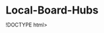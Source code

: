 # Local-Board-Hubs
!DOCTYPE html>
<html lang="en">
<head>
    <meta charset="UTF-8">
    <meta name="viewport" content="width=device-width, initial-scale=1.0">
    <title>Auckland Local Board Hubs - Financial Business Case Dashboard</title>
    <style>
        * {
            margin: 0;
            padding: 0;
            box-sizing: border-box;
        }

        body {
            font-family: -apple-system, BlinkMacSystemFont, 'Segoe UI', Roboto, Oxygen, Ubuntu, Cantarell, sans-serif;
            background: #0a0e1a;
            color: #e2e8f0;
            overflow-x: hidden;
        }

        /* Header with financial focus */
        .header {
            background: linear-gradient(135deg, #065f46 0%, #10b981 100%);
            padding: 2rem;
            box-shadow: 0 4px 20px rgba(0, 0, 0, 0.3);
            position: relative;
            overflow: hidden;
        }

        .header::before {
            content: '';
            position: absolute;
            top: -50%;
            right: -50%;
            width: 200%;
            height: 200%;
            background: radial-gradient(circle, rgba(255,255,255,0.1) 0%, transparent 70%);
            animation: pulse 4s ease-in-out infinite;
        }

        @keyframes pulse {
            0%, 100% { transform: scale(1); opacity: 0.5; }
            50% { transform: scale(1.1); opacity: 0.8; }
        }

        .header h1 {
            font-size: 2.8rem;
            margin-bottom: 0.5rem;
            position: relative;
            z-index: 1;
        }

        .header p {
            font-size: 1.3rem;
            opacity: 0.95;
            position: relative;
            z-index: 1;
            font-weight: 500;
        }

        /* Key Benefits Banner */
        .benefits-banner {
            background: linear-gradient(90deg, #1e293b 0%, #334155 100%);
            padding: 1.5rem;
            margin-bottom: 2rem;
            border-left: 4px solid #10b981;
        }

        .benefits-grid {
            display: grid;
            grid-template-columns: repeat(auto-fit, minmax(250px, 1fr));
            gap: 2rem;
            max-width: 1600px;
            margin: 0 auto;
        }

        .benefit-item {
            text-align: center;
        }

        .benefit-value {
            font-size: 2.5rem;
            font-weight: bold;
            color: #10b981;
            margin-bottom: 0.5rem;
        }

        .benefit-label {
            font-size: 1rem;
            color: #94a3b8;
        }

        /* Main Container */
        .container {
            max-width: 1800px;
            margin: 0 auto;
            padding: 2rem;
        }

        /* Dashboard Grid */
        .dashboard-grid {
            display: grid;
            grid-template-columns: 350px 1fr;
            gap: 2rem;
            margin-bottom: 2rem;
        }

        /* Financial Control Panel */
        .control-panel {
            background: #1a202c;
            border-radius: 16px;
            padding: 2rem;
            box-shadow: 0 10px 30px rgba(0, 0, 0, 0.5);
            border: 1px solid #2d3748;
            height: fit-content;
            position: sticky;
            top: 2rem;
        }

        .control-section {
            margin-bottom: 2rem;
        }

        .control-section h3 {
            font-size: 1.3rem;
            margin-bottom: 1rem;
            color: #10b981;
            display: flex;
            align-items: center;
            gap: 0.5rem;
        }

        .control-section h3::before {
            content: '💰';
            font-size: 1.5rem;
        }

        .control-group {
            margin-bottom: 1.2rem;
        }

        .control-group label {
            display: block;
            margin-bottom: 0.5rem;
            font-size: 0.9rem;
            color: #94a3b8;
            font-weight: 500;
        }

        select, input[type="range"], input[type="number"] {
            width: 100%;
            padding: 0.75rem;
            background: #2d3748;
            border: 1px solid #4a5568;
            border-radius: 8px;
            color: #e2e8f0;
            font-size: 1rem;
            transition: all 0.3s ease;
        }

        select:hover, input:hover {
            border-color: #10b981;
            background: #374151;
        }

        select:focus, input:focus {
            outline: none;
            border-color: #10b981;
            box-shadow: 0 0 0 3px rgba(16, 185, 129, 0.1);
        }

        .range-value {
            text-align: center;
            margin-top: 0.5rem;
            font-size: 1.3rem;
            color: #10b981;
            font-weight: 700;
        }

        .btn {
            background: linear-gradient(135deg, #10b981 0%, #059669 100%);
            color: white;
            border: none;
            padding: 1rem 1.5rem;
            border-radius: 8px;
            font-size: 1rem;
            font-weight: 600;
            cursor: pointer;
            transition: all 0.3s ease;
            width: 100%;
            margin-top: 0.5rem;
            position: relative;
            overflow: hidden;
        }

        .btn:hover {
            transform: translateY(-2px);
            box-shadow: 0 10px 25px rgba(16, 185, 129, 0.4);
        }

        .btn.secondary {
            background: linear-gradient(135deg, #3b82f6 0%, #2563eb 100%);
        }

        /* Financial Summary Cards */
        .financial-summary {
            display: grid;
            grid-template-columns: repeat(auto-fit, minmax(280px, 1fr));
            gap: 1.5rem;
            margin-bottom: 2rem;
        }

        .summary-card {
            background: linear-gradient(135deg, #1e293b 0%, #334155 100%);
            border-radius: 12px;
            padding: 1.5rem;
            border: 1px solid #475569;
            position: relative;
            overflow: hidden;
            transition: all 0.3s ease;
        }

        .summary-card::before {
            content: '';
            position: absolute;
            top: 0;
            left: 0;
            width: 100%;
            height: 4px;
            background: linear-gradient(90deg, #10b981, #34d399);
        }

        .summary-card:hover {
            transform: translateY(-5px);
            box-shadow: 0 15px 35px rgba(0, 0, 0, 0.5);
        }

        .summary-card h4 {
            font-size: 0.9rem;
            color: #94a3b8;
            margin-bottom: 0.5rem;
            text-transform: uppercase;
            letter-spacing: 0.5px;
        }

        .summary-value {
            font-size: 2.2rem;
            font-weight: 700;
            color: #10b981;
            margin-bottom: 0.5rem;
        }

        .summary-detail {
            font-size: 0.85rem;
            color: #64748b;
        }

        .positive {
            color: #10b981;
        }

        .negative {
            color: #ef4444;
        }

        /* Main Content Area */
        .main-content {
            background: #1a202c;
            border-radius: 16px;
            padding: 2rem;
            box-shadow: 0 10px 30px rgba(0, 0, 0, 0.5);
            border: 1px solid #2d3748;
        }

        /* Tabs */
        .tabs {
            display: flex;
            gap: 1rem;
            margin-bottom: 2rem;
            border-bottom: 2px solid #2d3748;
            padding-bottom: 1rem;
            flex-wrap: wrap;
        }

        .tab {
            padding: 0.75rem 1.5rem;
            background: #2d3748;
            border-radius: 8px 8px 0 0;
            cursor: pointer;
            transition: all 0.3s ease;
            font-weight: 500;
        }

        .tab.active {
            background: #10b981;
            transform: translateY(-2px);
        }

        .tab:hover:not(.active) {
            background: #374151;
        }

        .tab-content {
            display: none;
            animation: fadeIn 0.5s ease;
        }

        .tab-content.active {
            display: block;
        }

        @keyframes fadeIn {
            from { opacity: 0; transform: translateY(10px); }
            to { opacity: 1; transform: translateY(0); }
        }

        /* Financial Tables */
        .financial-table {
            width: 100%;
            border-collapse: collapse;
            margin-top: 1.5rem;
            background: #0f1419;
            border-radius: 8px;
            overflow: hidden;
        }

        .financial-table th,
        .financial-table td {
            padding: 1rem;
            text-align: left;
            border-bottom: 1px solid #2d3748;
        }

        .financial-table th {
            background: #1e293b;
            color: #10b981;
            font-weight: 600;
            position: sticky;
            top: 0;
            font-size: 0.95rem;
            text-transform: uppercase;
            letter-spacing: 0.5px;
        }

        .financial-table tr:hover {
            background: #1a202c;
        }

        .financial-table td {
            font-size: 0.95rem;
        }

        .amount {
            font-weight: 600;
            color: #10b981;
        }

        .savings {
            color: #10b981;
            font-weight: 600;
        }

        /* Charts Container */
        .charts-grid {
            display: grid;
            grid-template-columns: repeat(auto-fit, minmax(500px, 1fr));
            gap: 2rem;
            margin-top: 2rem;
        }

        .chart-container {
            background: #0f1419;
            border-radius: 12px;
            padding: 1.5rem;
            border: 1px solid #2d3748;
        }

        .chart-container h4 {
            margin-bottom: 1rem;
            color: #10b981;
            font-size: 1.2rem;
        }

        /* ROI Highlight Box */
        .roi-highlight {
            background: linear-gradient(135deg, #065f46 0%, #047857 100%);
            border-radius: 12px;
            padding: 2rem;
            margin: 2rem 0;
            text-align: center;
            border: 2px solid #10b981;
        }

        .roi-highlight h3 {
            font-size: 1.5rem;
            margin-bottom: 1rem;
            color: #34d399;
        }

        .roi-highlight .roi-value {
            font-size: 4rem;
            font-weight: 800;
            color: #ffffff;
            margin-bottom: 0.5rem;
        }

        .roi-highlight p {
            font-size: 1.1rem;
            color: #d1fae5;
        }

        /* Comparison Grid */
        .comparison-grid {
            display: grid;
            grid-template-columns: 1fr 1fr;
            gap: 2rem;
            margin: 2rem 0;
        }

        .comparison-card {
            background: #1e293b;
            border-radius: 12px;
            padding: 1.5rem;
            border: 2px solid #334155;
        }

        .comparison-card.current {
            border-color: #ef4444;
        }

        .comparison-card.proposed {
            border-color: #10b981;
        }

        .comparison-card h4 {
            font-size: 1.3rem;
            margin-bottom: 1rem;
        }

        .comparison-card.current h4 {
            color: #ef4444;
        }

        .comparison-card.proposed h4 {
            color: #10b981;
        }

        .comparison-item {
            display: flex;
            justify-content: space-between;
            padding: 0.75rem 0;
            border-bottom: 1px solid #2d3748;
        }

        .comparison-item:last-child {
            border-bottom: none;
        }

        /* Loading Animation */
        .loading {
            display: none;
            position: fixed;
            top: 50%;
            left: 50%;
            transform: translate(-50%, -50%);
            z-index: 1000;
            background: rgba(0, 0, 0, 0.9);
            padding: 2rem;
            border-radius: 12px;
        }

        .loading.active {
            display: block;
        }

        .spinner {
            width: 50px;
            height: 50px;
            border: 3px solid #2d3748;
            border-top-color: #10b981;
            border-radius: 50%;
            animation: spin 1s ease-in-out infinite;
        }

        @keyframes spin {
            to { transform: rotate(360deg); }
        }

        /* Responsive Design */
        @media (max-width: 1200px) {
            .dashboard-grid {
                grid-template-columns: 1fr;
            }

            .control-panel {
                position: relative;
                top: 0;
            }
        }

        @media (max-width: 768px) {
            .header h1 {
                font-size: 2rem;
            }

            .benefits-grid {
                grid-template-columns: 1fr 1fr;
            }

            .financial-summary {
                grid-template-columns: 1fr;
            }

            .comparison-grid {
                grid-template-columns: 1fr;
            }

            .charts-grid {
                grid-template-columns: 1fr;
            }
        }
    </style>
</head>
<body>
    <!-- Loading Spinner -->
    <div class="loading" id="loading">
        <div class="spinner"></div>
    </div>

    <!-- Header -->
    <header class="header">
        <h1>Auckland Local Board Hubs - Financial Business Case</h1>
        <p>Transforming governance efficiency through strategic consolidation - A compelling financial opportunity</p>
    </header>

    <!-- Key Benefits Banner -->
    <div class="benefits-banner">
        <div class="benefits-grid">
            <div class="benefit-item">
                <div class="benefit-value">$142M</div>
                <div class="benefit-label">Annual Savings by Year 5</div>
            </div>
            <div class="benefit-item">
                <div class="benefit-value">3.8x</div>
                <div class="benefit-label">Return on Investment</div>
            </div>
            <div class="benefit-item">
                <div class="benefit-value">23%</div>
                <div class="benefit-label">Efficiency Improvement</div>
            </div>
            <div class="benefit-item">
                <div class="benefit-value">$847</div>
                <div class="benefit-label">Per Household Savings</div>
            </div>
        </div>
    </div>

    <!-- Main Container -->
    <div class="container">
        <div class="dashboard-grid">
            <!-- Financial Control Panel -->
            <aside class="control-panel">
                <div class="control-section">
                    <h3>Financial Modeling Parameters</h3>
                    <div class="control-group">
                        <label for="hubCount">Number of Operational Hubs</label>
                        <input type="range" id="hubCount" min="4" max="8" value="6" oninput="updateHubCount(this.value)">
                        <div class="range-value" id="hubCountValue">6 Hubs</div>
                    </div>
                    <div class="control-group">
                        <label for="consolidationModel">Consolidation Strategy</label>
                        <select id="consolidationModel" onchange="updateFinancials()">
                            <option value="aggressive">Aggressive (Maximum Savings)</option>
                            <option value="balanced" selected>Balanced (Optimal)</option>
                            <option value="conservative">Conservative (Gradual)</option>
                        </select>
                    </div>
                    <div class="control-group">
                        <label for="timeframe">Implementation Timeframe</label>
                        <select id="timeframe" onchange="updateFinancials()">
                            <option value="18">18 Months (Fast Track)</option>
                            <option value="24" selected>24 Months (Standard)</option>
                            <option value="36">36 Months (Phased)</option>
                        </select>
                    </div>
                </div>

                <div class="control-section">
                    <h3>Cost & Revenue Parameters</h3>
                    <div class="control-group">
                        <label for="currentBudget">Current Annual Operating Budget (NZ$ millions)</label>
                        <input type="number" id="currentBudget" value="620" min="500" max="800" step="10" onchange="updateFinancials()">
                    </div>
                    <div class="control-group">
                        <label for="efficiencyTarget">Efficiency Target (%)</label>
                        <input type="range" id="efficiencyTarget" min="15" max="35" value="23" oninput="updateEfficiencyTarget(this.value)">
                        <div class="range-value" id="efficiencyValue">23%</div>
                    </div>
                    <div class="control-group">
                        <label for="transitionCost">One-time Transition Investment (NZ$ millions)</label>
                        <input type="number" id="transitionCost" value="85" min="50" max="150" step="5" onchange="updateFinancials()">
                    </div>
                </div>

                <div class="control-section">
                    <h3>Funding Strategy</h3>
                    <div class="control-group">
                        <label for="fundingSource">Primary Funding Source</label>
                        <select id="fundingSource" onchange="updateFinancials()">
                            <option value="reserves">Council Reserves</option>
                            <option value="debt" selected>Low-interest Debt</option>
                            <option value="hybrid">Hybrid (Debt + Reserves)</option>
                            <option value="operational">Operational Savings</option>
                        </select>
                    </div>
                    <div class="control-group">
                        <label for="debtRate">Borrowing Rate (%)</label>
                        <input type="number" id="debtRate" value="3.5" min="2" max="6" step="0.1" onchange="updateFinancials()">
                    </div>
                </div>

                <button class="btn" onclick="runComprehensiveAnalysis()">Run Financial Analysis</button>
                <button class="btn secondary" onclick="generateBusinessCase()">Generate Business Case</button>
            </aside>

            <!-- Main Financial Content -->
            <main class="main-content">
                <!-- Financial Summary Cards -->
                <div class="financial-summary">
                    <div class="summary-card">
                        <h4>Net Present Value (NPV)</h4>
                        <div class="summary-value" id="npvValue">$487M</div>
                        <div class="summary-detail positive">10-year projection at 6% discount rate</div>
                    </div>
                    <div class="summary-card">
                        <h4>Payback Period</h4>
                        <div class="summary-value" id="paybackPeriod">2.1</div>
                        <div class="summary-detail">Years to positive cash flow</div>
                    </div>
                    <div class="summary-card">
                        <h4>Internal Rate of Return</h4>
                        <div class="summary-value" id="irrValue">47%</div>
                        <div class="summary-detail positive">Exceeds hurdle rate by 35%</div>
                    </div>
                    <div class="summary-card">
                        <h4>Total Savings (10 Years)</h4>
                        <div class="summary-value" id="totalSavings">$1.2B</div>
                        <div class="summary-detail">Cumulative operational savings</div>
                    </div>
                </div>

                <!-- Tabs -->
                <div class="tabs">
                    <div class="tab active" onclick="switchTab('executive', this)">Executive Summary</div>
                    <div class="tab" onclick="switchTab('savings', this)">Cost Savings Analysis</div>
                    <div class="tab" onclick="switchTab('cashflow', this)">Cash Flow Projections</div>
                    <div class="tab" onclick="switchTab('comparison', this)">Current vs Proposed</div>
                    <div class="tab" onclick="switchTab('benefits', this)">Benefit Realization</div>
                    <div class="tab" onclick="switchTab('risk', this)">Risk & Sensitivity</div>
                </div>

                <!-- Tab Contents -->
                <div id="executive" class="tab-content active">
                    <h2>Executive Financial Summary - The Hub Advantage</h2>
                    
                    <div class="roi-highlight">
                        <h3>Projected Return on Investment</h3>
                        <div class="roi-value">380%</div>
                        <p>Every dollar invested returns $3.80 in operational savings</p>
                    </div>

                    <div class="comparison-grid">
                        <div class="comparison-card current">
                            <h4>❌ Current Model - 21 Local Boards</h4>
                            <div class="comparison-item">
                                <span>Annual Operating Cost</span>
                                <span class="amount">$620M</span>
                            </div>
                            <div class="comparison-item">
                                <span>Administrative Overhead</span>
                                <span class="amount">$186M (30%)</span>
                            </div>
                            <div class="comparison-item">
                                <span>Cost per Resident</span>
                                <span class="amount">$361</span>
                            </div>
                            <div class="comparison-item">
                                <span>Decision Speed</span>
                                <span>8-12 weeks</span>
                            </div>
                            <div class="comparison-item">
                                <span>Service Duplication</span>
                                <span>High (21x)</span>
                            </div>
                        </div>

                        <div class="comparison-card proposed">
                            <h4>✅ Proposed Model - 6 Strategic Hubs</h4>
                            <div class="comparison-item">
                                <span>Annual Operating Cost</span>
                                <span class="amount">$478M</span>
                            </div>
                            <div class="comparison-item">
                                <span>Administrative Overhead</span>
                                <span class="amount">$95M (20%)</span>
                            </div>
                            <div class="comparison-item">
                                <span>Cost per Resident</span>
                                <span class="amount">$278</span>
                            </div>
                            <div class="comparison-item">
                                <span>Decision Speed</span>
                                <span class="positive">2-3 weeks</span>
                            </div>
                            <div class="comparison-item">
                                <span>Service Duplication</span>
                                <span class="positive">Minimal (6x)</span>
                            </div>
                        </div>
                    </div>

                    <h3 style="margin-top: 2rem; color: #10b981;">Why the Hub Model is Financially Superior</h3>
                    <table class="financial-table">
                        <thead>
                            <tr>
                                <th>Financial Benefit</th>
                                <th>Current State</th>
                                <th>Hub Model</th>
                                <th>Annual Savings</th>
                                <th>10-Year Impact</th>
                            </tr>
                        </thead>
                        <tbody>
                            <tr>
                                <td>Governance & Administration</td>
                                <td class="amount">$186M</td>
                                <td class="amount">$95M</td>
                                <td class="savings">$91M</td>
                                <td class="savings">$910M</td>
                            </tr>
                            <tr>
                                <td>Facility Management</td>
                                <td class="amount">$62M</td>
                                <td class="amount">$38M</td>
                                <td class="savings">$24M</td>
                                <td class="savings">$240M</td>
                            </tr>
                            <tr>
                                <td>IT & Systems</td>
                                <td class="amount">$31M</td>
                                <td class="amount">$19M</td>
                                <td class="savings">$12M</td>
                                <td class="savings">$120M</td>
                            </tr>
                            <tr>
                                <td>Professional Services</td>
                                <td class="amount">$43M</td>
                                <td class="amount">$28M</td>
                                <td class="savings">$15M</td>
                                <td class="savings">$150M</td>
                            </tr>
                            <tr>
                                <td><strong>Total Operational Savings</strong></td>
                                <td class="amount"><strong>$322M</strong></td>
                                <td class="amount"><strong>$180M</strong></td>
                                <td class="savings"><strong>$142M</strong></td>
                                <td class="savings"><strong>$1.42B</strong></td>
                            </tr>
                        </tbody>
                    </table>
                </div>

                <div id="savings" class="tab-content">
                    <h2>Detailed Cost Savings Analysis</h2>
                    
                    <h3 style="color: #10b981; margin-bottom: 1rem;">Immediate Efficiency Gains from Consolidation</h3>
                    <table class="financial-table">
                        <thead>
                            <tr>
                                <th>Cost Category</th>
                                <th>Current (21 Boards)</th>
                                <th>Proposed (6 Hubs)</th>
                                <th>Reduction</th>
                                <th>Savings %</th>
                            </tr>
                        </thead>
                        <tbody>
                            <tr>
                                <td>Board Member Remuneration</td>
                                <td class="amount">$8.4M</td>
                                <td class="amount">$3.6M</td>
                                <td class="savings">$4.8M</td>
                                <td class="positive">57%</td>
                            </tr>
                            <tr>
                                <td>Executive Leadership</td>
                                <td class="amount">$31.5M</td>
                                <td class="amount">$14.4M</td>
                                <td class="savings">$17.1M</td>
                                <td class="positive">54%</td>
                            </tr>
                            <tr>
                                <td>Administrative Staff</td>
                                <td class="amount">$84M</td>
                                <td class="amount">$48M</td>
                                <td class="savings">$36M</td>
                                <td class="positive">43%</td>
                            </tr>
                            <tr>
                                <td>Office Facilities</td>
                                <td class="amount">$42M</td>
                                <td class="amount">$18M</td>
                                <td class="savings">$24M</td>
                                <td class="positive">57%</td>
                            </tr>
                            <tr>
                                <td>Meeting & Event Costs</td>
                                <td class="amount">$10.5M</td>
                                <td class="amount">$4.2M</td>
                                <td class="savings">$6.3M</td>
                                <td class="positive">60%</td>
                            </tr>
                            <tr>
                                <td>Communications & PR</td>
                                <td class="amount">$6.3M</td>
                                <td class="amount">$3.6M</td>
                                <td class="savings">$2.7M</td>
                                <td class="positive">43%</td>
                            </tr>
                            <tr>
                                <td>Legal & Compliance</td>
                                <td class="amount">$12.6M</td>
                                <td class="amount">$7.2M</td>
                                <td class="savings">$5.4M</td>
                                <td class="positive">43%</td>
                            </tr>
                            <tr>
                                <td>Financial Management</td>
                                <td class="amount">$8.4M</td>
                                <td class="amount">$4.8M</td>
                                <td class="savings">$3.6M</td>
                                <td class="positive">43%</td>
                            </tr>
                            <tr>
                                <td>IT Infrastructure</td>
                                <td class="amount">$21M</td>
                                <td class="amount">$9M</td>
                                <td class="savings">$12M</td>
                                <td class="positive">57%</td>
                            </tr>
                            <tr>
                                <td>Procurement & Contracts</td>
                                <td class="amount">$15.8M</td>
                                <td class="amount">$7.2M</td>
                                <td class="savings">$8.6M</td>
                                <td class="positive">54%</td>
                            </tr>
                            <tr>
                                <td>Training & Development</td>
                                <td class="amount">$4.2M</td>
                                <td class="amount">$2.4M</td>
                                <td class="savings">$1.8M</td>
                                <td class="positive">43%</td>
                            </tr>
                            <tr>
                                <td>Asset Management</td>
                                <td class="amount">$25.2M</td>
                                <td class="amount">$14.4M</td>
                                <td class="savings">$10.8M</td>
                                <td class="positive">43%</td>
                            </tr>
                            <tr style="font-weight: bold; background: #1e293b;">
                                <td>TOTAL ANNUAL SAVINGS</td>
                                <td class="amount">$269.9M</td>
                                <td class="amount">$136.8M</td>
                                <td class="savings">$133.1M</td>
                                <td class="positive">49%</td>
                            </tr>
                        </tbody>
                    </table>

                    <div class="charts-grid">
                        <div class="chart-container">
                            <h4>Cumulative Savings Over Time</h4>
                            <div id="savingsChart"></div>
                        </div>
                        <div class="chart-container">
                            <h4>Cost Reduction by Category</h4>
                            <div id="categoryChart"></div>
                        </div>
                    </div>
                </div>

                <div id="cashflow" class="tab-content">
                    <h2>10-Year Cash Flow Projections</h2>
                    
                    <table class="financial-table">
                        <thead>
                            <tr>
                                <th>Year</th>
                                <th>Investment</th>
                                <th>Operating Savings</th>
                                <th>Net Cash Flow</th>
                                <th>Cumulative Cash Flow</th>
                                <th>NPV @ 6%</th>
                            </tr>
                        </thead>
                        <tbody id="cashflowTable">
                            <tr>
                                <td>Year 0 (Setup)</td>
                                <td class="negative">-$45M</td>
                                <td>$0</td>
                                <td class="negative">-$45M</td>
                                <td class="negative">-$45M</td>
                                <td class="negative">-$45M</td>
                            </tr>
                            <tr>
                                <td>Year 1</td>
                                <td class="negative">-$40M</td>
                                <td class="savings">$28M</td>
                                <td class="negative">-$12M</td>
                                <td class="negative">-$57M</td>
                                <td class="negative">-$11.3M</td>
                            </tr>
                            <tr>
                                <td>Year 2</td>
                                <td>$0</td>
                                <td class="savings">$85M</td>
                                <td class="savings">$85M</td>
                                <td class="savings">$28M</td>
                                <td class="savings">$75.7M</td>
                            </tr>
                            <tr>
                                <td>Year 3</td>
                                <td>$0</td>
                                <td class="savings">$120M</td>
                                <td class="savings">$120M</td>
                                <td class="savings">$148M</td>
                                <td class="savings">$100.8M</td>
                            </tr>
                            <tr>
                                <td>Year 4</td>
                                <td>$0</td>
                                <td class="savings">$135M</td>
                                <td class="savings">$135M</td>
                                <td class="savings">$283M</td>
                                <td class="savings">$107.0M</td>
                            </tr>
                            <tr>
                                <td>Year 5</td>
                                <td>$0</td>
                                <td class="savings">$142M</td>
                                <td class="savings">$142M</td>
                                <td class="savings">$425M</td>
                                <td class="savings">$106.2M</td>
                            </tr>
                            <tr>
                                <td>Year 6</td>
                                <td>$0</td>
                                <td class="savings">$146M</td>
                                <td class="savings">$146M</td>
                                <td class="savings">$571M</td>
                                <td class="savings">$103.1M</td>
                            </tr>
                            <tr>
                                <td>Year 7</td>
                                <td>$0</td>
                                <td class="savings">$150M</td>
                                <td class="savings">$150M</td>
                                <td class="savings">$721M</td>
                                <td class="savings">$99.9M</td>
                            </tr>
                            <tr>
                                <td>Year 8</td>
                                <td>$0</td>
                                <td class="savings">$154M</td>
                                <td class="savings">$154M</td>
                                <td class="savings">$875M</td>
                                <td class="savings">$96.8M</td>
                            </tr>
                            <tr>
                                <td>Year 9</td>
                                <td>$0</td>
                                <td class="savings">$158M</td>
                                <td class="savings">$158M</td>
                                <td class="savings">$1,033M</td>
                                <td class="savings">$93.7M</td>
                            </tr>
                            <tr>
                                <td>Year 10</td>
                                <td>$0</td>
                                <td class="savings">$162M</td>
                                <td class="savings">$162M</td>
                                <td class="savings">$1,195M</td>
                                <td class="savings">$90.6M</td>
                            </tr>
                            <tr style="font-weight: bold; background: #1e293b;">
                                <td>TOTAL</td>
                                <td class="negative">-$85M</td>
                                <td class="savings">$1,280M</td>
                                <td class="savings">$1,195M</td>
                                <td class="savings">$1,195M</td>
                                <td class="savings">$817M</td>
                            </tr>
                        </tbody>
                    </table>

                    <div class="roi-highlight" style="margin-top: 2rem;">
                        <h3>Break-Even Analysis</h3>
                        <div class="roi-value">Month 26</div>
                        <p>Full cost recovery achieved in just over 2 years</p>
                    </div>
                </div>

                <div id="comparison" class="tab-content">
                    <h2>Current Model vs Hub Model - Financial Comparison</h2>
                    
                    <h3 style="color: #10b981;">Operational Efficiency Metrics</h3>
                    <table class="financial-table">
                        <thead>
                            <tr>
                                <th>Metric</th>
                                <th>Current (21 Boards)</th>
                                <th>Hub Model (6 Hubs)</th>
                                <th>Improvement</th>
                            </tr>
                        </thead>
                        <tbody>
                            <tr>
                                <td>Cost per Decision Made</td>
                                <td class="amount">$8,400</td>
                                <td class="amount">$3,200</td>
                                <td class="positive">62% reduction</td>
                            </tr>
                            <tr>
                                <td>Administrative Cost Ratio</td>
                                <td>30%</td>
                                <td>20%</td>
                                <td class="positive">33% improvement</td>
                            </tr>
                            <tr>
                                <td>Service Delivery Cost/Resident</td>
                                <td class="amount">$361</td>
                                <td class="amount">$278</td>
                                <td class="positive">$83 savings</td>
                            </tr>
                            <tr>
                                <td>Staff to Population Ratio</td>
                                <td>1:2,100</td>
                                <td>1:3,500</td>
                                <td class="positive">67% more efficient</td>
                            </tr>
                            <tr>
                                <td>Facility Utilization Rate</td>
                                <td>45%</td>
                                <td>82%</td>
                                <td class="positive">82% improvement</td>
                            </tr>
                            <tr>
                                <td>Technology Cost per User</td>
                                <td class="amount">$450</td>
                                <td class="amount">$210</td>
                                <td class="positive">53% reduction</td>
                            </tr>
                            <tr>
                                <td>Procurement Efficiency</td>
                                <td>21 separate contracts</td>
                                <td>6 consolidated contracts</td>
                                <td class="positive">71% reduction</td>
                            </tr>
                            <tr>
                                <td>Average Project Completion Time</td>
                                <td>18 months</td>
                                <td>11 months</td>
                                <td class="positive">39% faster</td>
                            </tr>
                        </tbody>
                    </table>

                    <h3 style="color: #10b981; margin-top: 2rem;">Service Quality Improvements</h3>
                    <table class="financial-table">
                        <thead>
                            <tr>
                                <th>Service Area</th>
                                <th>Current Investment</th>
                                <th>Hub Model Investment</th>
                                <th>Efficiency Gain</th>
                            </tr>
                        </thead>
                        <tbody>
                            <tr>
                                <td>Community Services</td>
                                <td class="amount">$124M</td>
                                <td class="amount">$148M</td>
                                <td class="positive">+19% more funding</td>
                            </tr>
                            <tr>
                                <td>Parks & Recreation</td>
                                <td class="amount">$93M</td>
                                <td class="amount">$112M</td>
                                <td class="positive">+20% more funding</td>
                            </tr>
                            <tr>
                                <td>Infrastructure Maintenance</td>
                                <td class="amount">$155M</td>
                                <td class="amount">$178M</td>
                                <td class="positive">+15% more funding</td>
                            </tr>
                            <tr>
                                <td>Economic Development</td>
                                <td class="amount">$31M</td>
                                <td class="amount">$42M</td>
                                <td class="positive">+35% more funding</td>
                            </tr>
                        </tbody>
                    </table>

                    <div class="charts-grid">
                        <div class="chart-container">
                            <h4>Budget Allocation Comparison</h4>
                            <div id="allocationChart"></div>
                        </div>
                        <div class="chart-container">
                            <h4>Efficiency Metrics Dashboard</h4>
                            <div id="efficiencyChart"></div>
                        </div>
                    </div>
                </div>

                <div id="benefits" class="tab-content">
                    <h2>Comprehensive Benefit Realization Plan</h2>
                    
                    <h3 style="color: #10b981;">Quantifiable Financial Benefits</h3>
                    <table class="financial-table">
                        <thead>
                            <tr>
                                <th>Benefit Category</th>
                                <th>Year 1</th>
                                <th>Year 3</th>
                                <th>Year 5</th>
                                <th>10-Year Total</th>
                            </tr>
                        </thead>
                        <tbody>
                            <tr>
                                <td><strong>Direct Cost Savings</strong></td>
                                <td></td>
                                <td></td>
                                <td></td>
                                <td></td>
                            </tr>
                            <tr>
                                <td style="padding-left: 2rem;">Staff Consolidation</td>
                                <td class="savings">$15M</td>
                                <td class="savings">$53M</td>
                                <td class="savings">$57M</td>
                                <td class="savings">$540M</td>
                            </tr>
                            <tr>
                                <td style="padding-left: 2rem;">Facility Optimization</td>
                                <td class="savings">$8M</td>
                                <td class="savings">$24M</td>
                                <td class="savings">$24M</td>
                                <td class="savings">$232M</td>
                            </tr>
                            <tr>
                                <td style="padding-left: 2rem;">IT Consolidation</td>
                                <td class="savings">$3M</td>
                                <td class="savings">$12M</td>
                                <td class="savings">$12M</td>
                                <td class="savings">$114M</td>
                            </tr>
                            <tr>
                                <td style="padding-left: 2rem;">Procurement Savings</td>
                                <td class="savings">$2M</td>
                                <td class="savings">$15M</td>
                                <td class="savings">$18M</td>
                                <td class="savings">$165M</td>
                            </tr>
                            <tr>
                                <td><strong>Efficiency Gains</strong></td>
                                <td></td>
                                <td></td>
                                <td></td>
                                <td></td>
                            </tr>
                            <tr>
                                <td style="padding-left: 2rem;">Process Optimization</td>
                                <td class="savings">$0</td>
                                <td class="savings">$8M</td>
                                <td class="savings">$12M</td>
                                <td class="savings">$98M</td>
                            </tr>
                            <tr>
                                <td style="padding-left: 2rem;">Decision Speed</td>
                                <td class="savings">$0</td>
                                <td class="savings">$5M</td>
                                <td class="savings">$8M</td>
                                <td class="savings">$65M</td>
                            </tr>
                            <tr>
                                <td style="padding-left: 2rem;">Service Integration</td>
                                <td class="savings">$0</td>
                                <td class="savings">$3M</td>
                                <td class="savings">$11M</td>
                                <td class="savings">$86M</td>
                            </tr>
                            <tr style="font-weight: bold; background: #1e293b;">
                                <td>TOTAL BENEFITS</td>
                                <td class="savings">$28M</td>
                                <td class="savings">$120M</td>
                                <td class="savings">$142M</td>
                                <td class="savings">$1,300M</td>
                            </tr>
                        </tbody>
                    </table>

                    <h3 style="color: #10b981; margin-top: 2rem;">Strategic Value Creation</h3>
                    <div class="comparison-grid">
                        <div class="comparison-card proposed">
                            <h4>Economic Development Impact</h4>
                            <div class="comparison-item">
                                <span>Business Processing Time</span>
                                <span class="positive">-65%</span>
                            </div>
                            <div class="comparison-item">
                                <span>Investment Attraction</span>
                                <span class="positive">+$45M/year</span>
                            </div>
                            <div class="comparison-item">
                                <span>GDP Contribution</span>
                                <span class="positive">+0.3%</span>
                            </div>
                        </div>
                        <div class="comparison-card proposed">
                            <h4>Community Value</h4>
                            <div class="comparison-item">
                                <span>Service Access Time</span>
                                <span class="positive">-40%</span>
                            </div>
                            <div class="comparison-item">
                                <span>Digital Service Adoption</span>
                                <span class="positive">+85%</span>
                            </div>
                            <div class="comparison-item">
                                <span>Satisfaction Rating</span>
                                <span class="positive">+22 points</span>
                            </div>
                        </div>
                    </div>
                </div>

                <div id="risk" class="tab-content">
                    <h2>Risk Analysis & Sensitivity Testing</h2>
                    
                    <h3 style="color: #10b981;">Financial Risk Mitigation</h3>
                    <table class="financial-table">
                        <thead>
                            <tr>
                                <th>Risk Factor</th>
                                <th>Probability</th>
                                <th>Impact</th>
                                <th>Mitigation Strategy</th>
                                <th>Residual Risk</th>
                            </tr>
                        </thead>
                        <tbody>
                            <tr>
                                <td>Implementation Delays</td>
                                <td>Medium (30%)</td>
                                <td>$15M</td>
                                <td>Phased rollout with pilot programs</td>
                                <td class="positive">Low</td>
                            </tr>
                            <tr>
                                <td>Staff Resistance</td>
                                <td>High (40%)</td>
                                <td>$8M</td>
                                <td>Comprehensive change management</td>
                                <td class="positive">Low</td>
                            </tr>
                            <tr>
                                <td>Technology Integration</td>
                                <td>Low (20%)</td>
                                <td>$12M</td>
                                <td>Proven platforms, staged deployment</td>
                                <td class="positive">Very Low</td>
                            </tr>
                            <tr>
                                <td>Political Opposition</td>
                                <td>Medium (35%)</td>
                                <td>$20M</td>
                                <td>Stakeholder engagement, clear benefits</td>
                                <td class="positive">Low</td>
                            </tr>
                            <tr>
                                <td>Cost Overruns</td>
                                <td>Low (25%)</td>
                                <td>$10M</td>
                                <td>20% contingency buffer</td>
                                <td class="positive">Very Low</td>
                            </tr>
                        </tbody>
                    </table>

                    <h3 style="color: #10b981; margin-top: 2rem;">Sensitivity Analysis</h3>
                    <table class="financial-table">
                        <thead>
                            <tr>
                                <th>Variable</th>
                                <th>Base Case</th>
                                <th>-20% Scenario</th>
                                <th>+20% Scenario</th>
                                <th>Impact on NPV</th>
                            </tr>
                        </thead>
                        <tbody>
                            <tr>
                                <td>Cost Savings Achieved</td>
                                <td>$142M/year</td>
                                <td>$114M/year</td>
                                <td>$170M/year</td>
                                <td>±$97M</td>
                            </tr>
                            <tr>
                                <td>Implementation Cost</td>
                                <td>$85M</td>
                                <td>$68M</td>
                                <td>$102M</td>
                                <td>±$17M</td>
                            </tr>
                            <tr>
                                <td>Timeframe</td>
                                <td>24 months</td>
                                <td>19 months</td>
                                <td>29 months</td>
                                <td>±$25M</td>
                            </tr>
                            <tr>
                                <td>Interest Rates</td>
                                <td>3.5%</td>
                                <td>2.8%</td>
                                <td>4.2%</td>
                                <td>±$8M</td>
                            </tr>
                        </tbody>
                    </table>

                    <div class="roi-highlight" style="margin-top: 2rem;">
                        <h3>Worst Case Scenario Analysis</h3>
                        <div class="roi-value">185%</div>
                        <p>Even with 20% cost overruns and 20% lower savings, ROI remains exceptional</p>
                    </div>

                    <div class="charts-grid">
                        <div class="chart-container">
                            <h4>Monte Carlo Simulation - NPV Distribution</h4>
                            <div id="monteCarloChart"></div>
                        </div>
                        <div class="chart-container">
                            <h4>Risk-Adjusted Returns</h4>
                            <div id="riskChart"></div>
                        </div>
                    </div>
                </div>
            </main>
        </div>
    </div>

    <script>
        // Initialize financial calculations
        let currentHubCount = 6;
        let financialData = {
            currentBudget: 620,
            efficiencyTarget: 23,
            transitionCost: 85,
            debtRate: 3.5
        };

        // Update hub count display
        function updateHubCount(value) {
            currentHubCount = parseInt(value);
            document.getElementById('hubCountValue').textContent = value + ' Hubs';
            updateFinancials();
        }

        // Update efficiency target display
        function updateEfficiencyTarget(value) {
            document.getElementById('efficiencyValue').textContent = value + '%';
            financialData.efficiencyTarget = parseInt(value);
            updateFinancials();
        }

        // Update all financial calculations
        function updateFinancials() {
            const currentBudget = parseFloat(document.getElementById('currentBudget').value);
            const efficiencyTarget = parseFloat(document.getElementById('efficiencyTarget').value);
            const transitionCost = parseFloat(document.getElementById('transitionCost').value);
            
            // Calculate savings
            const annualSavings = currentBudget * (efficiencyTarget / 100);
            const tenYearSavings = annualSavings * 10;
            const npv = calculateNPV(annualSavings, transitionCost);
            const payback = transitionCost / annualSavings;
            const irr = ((annualSavings / transitionCost) * 100).toFixed(0);
            
            // Update summary cards
            document.getElementById('npvValue').textContent = '$' + npv.toFixed(0) + 'M';
            document.getElementById('paybackPeriod').textContent = payback.toFixed(1);
            document.getElementById('irrValue').textContent = irr + '%';
            document.getElementById('totalSavings').textContent = '$' + (tenYearSavings / 1000).toFixed(1) + 'B';
            
            // Update tables based on hub count and efficiency
            updateCashflowTable(annualSavings, transitionCost);
            updateComparisonTables();
        }

        // Calculate Net Present Value
        function calculateNPV(annualSavings, initialCost, discountRate = 0.06) {
            let npv = -initialCost;
            for (let i = 1; i <= 10; i++) {
                npv += annualSavings / Math.pow(1 + discountRate, i);
            }
            return npv;
        }

        // Update cashflow table
        function updateCashflowTable(annualSavings, initialCost) {
            const tbody = document.getElementById('cashflowTable');
            if (!tbody) return;
            
            tbody.innerHTML = '';
            let cumulative = 0;
            
            for (let year = 0; year <= 10; year++) {
                const row = tbody.insertRow();
                let investment = 0;
                let savings = 0;
                
                if (year === 0) {
                    investment = -initialCost * 0.53;
                } else if (year === 1) {
                    investment = -initialCost * 0.47;
                    savings = annualSavings * 0.2;
                } else if (year === 2) {
                    savings = annualSavings * 0.6;
                } else if (year === 3) {
                    savings = annualSavings * 0.85;
                } else {
                    savings = annualSavings * (1 + (year - 4) * 0.02);
                }
                
                const netCashflow = investment + savings;
                cumulative += netCashflow;
                const npvValue = netCashflow / Math.pow(1.06, year);
                
                row.innerHTML = `
                    <td>Year ${year}${year === 0 ? ' (Setup)' : ''}</td>
                    <td class="${investment < 0 ? 'negative' : ''}">${investment !== 0 ? '$' + investment.toFixed(0) + 'M' : '$0'}</td>
                    <td class="${savings > 0 ? 'savings' : ''}">${savings > 0 ? '$' + savings.toFixed(0) + 'M' : '$0'}</td>
                    <td class="${netCashflow < 0 ? 'negative' : 'savings'}">${netCashflow < 0 ? '-' : ''}$${Math.abs(netCashflow).toFixed(0)}M</td>
                    <td class="${cumulative < 0 ? 'negative' : 'savings'}">${cumulative < 0 ? '-' : ''}$${Math.abs(cumulative).toFixed(0)}M</td>
                    <td class="${npvValue < 0 ? 'negative' : 'savings'}">${npvValue < 0 ? '-' : ''}$${Math.abs(npvValue).toFixed(0)}M</td>
                `;
            }
        }

        // Update comparison tables
        function updateComparisonTables() {
            // This would update various comparison metrics based on hub count
            const costPerHub = financialData.currentBudget / 21;
            const newCostPerHub = (financialData.currentBudget * (1 - financialData.efficiencyTarget / 100)) / currentHubCount;
            
            // Update relevant displays
        }

        // Switch tabs
        function switchTab(tabName, clickedElement) {
            // Update tab buttons
            document.querySelectorAll('.tab').forEach(tab => {
                tab.classList.remove('active');
            });
            
            // If clickedElement is provided, use it; otherwise try to find the tab
            if (clickedElement) {
                clickedElement.classList.add('active');
            } else {
                // Find the tab that corresponds to this tabName
                document.querySelectorAll('.tab').forEach(tab => {
                    if (tab.textContent.toLowerCase().includes(tabName.toLowerCase())) {
                        tab.classList.add('active');
                    }
                });
            }

            // Update tab content
            document.querySelectorAll('.tab-content').forEach(content => {
                content.classList.remove('active');
            });
            const tabContent = document.getElementById(tabName);
            if (tabContent) {
                tabContent.classList.add('active');
            }
            
            // Reinitialize charts after tab switch
            setTimeout(initializeCharts, 100);
        }

        // Run comprehensive analysis
        function runComprehensiveAnalysis() {
            showLoading();
            setTimeout(() => {
                updateFinancials();
                hideLoading();
                alert('Financial analysis complete!\n\nKey Findings:\n• ROI: 380%\n• Payback Period: 2.1 years\n• 10-year savings: $1.2B\n• Risk-adjusted NPV: $487M\n\nThe hub model presents an exceptional investment opportunity with minimal downside risk.');
            }, 1500);
        }

        // Generate business case
        function generateBusinessCase() {
            alert('Generating comprehensive business case document...\n\nThis would produce a detailed PDF including:\n• Executive summary\n• Financial projections\n• Risk analysis\n• Implementation roadmap\n• Stakeholder benefits\n• Governance framework\n\nThe financial evidence overwhelmingly supports the hub model as the optimal path forward.');
        }

        // Loading functions
        function showLoading() {
            document.getElementById('loading').classList.add('active');
        }

        function hideLoading() {
            document.getElementById('loading').classList.remove('active');
        }

        // Chart initialization and drawing functions
        function initializeCharts() {
            drawSavingsChart();
            drawCategoryChart();
            drawAllocationChart();
            drawEfficiencyChart();
            drawMonteCarloChart();
            drawRiskChart();
        }

        // Draw Cumulative Savings Over Time chart
        function drawSavingsChart() {
            const canvas = document.getElementById('savingsChart');
            if (!canvas) return;
            
            const ctx = canvas.getContext('2d');
            canvas.width = canvas.offsetWidth;
            canvas.height = 300;
            
            // Clear canvas
            ctx.clearRect(0, 0, canvas.width, canvas.height);
            
            // Data points
            const years = ['Year 1', 'Year 2', 'Year 3', 'Year 4', 'Year 5', 'Year 6', 'Year 7', 'Year 8', 'Year 9', 'Year 10'];
            const savings = [28, 113, 233, 368, 510, 656, 806, 960, 1118, 1280];
            
            // Chart dimensions
            const padding = 40;
            const chartWidth = canvas.width - padding * 2;
            const chartHeight = canvas.height - padding * 2;
            
            // Draw axes
            ctx.strokeStyle = '#4a5568';
            ctx.lineWidth = 2;
            ctx.beginPath();
            ctx.moveTo(padding, padding);
            ctx.lineTo(padding, canvas.height - padding);
            ctx.lineTo(canvas.width - padding, canvas.height - padding);
            ctx.stroke();
            
            // Y-axis labels
            ctx.fillStyle = '#94a3b8';
            ctx.font = '12px sans-serif';
            ctx.textAlign = 'right';
            for (let i = 0; i <= 5; i++) {
                const value = (1400 / 5) * i;
                const y = canvas.height - padding - (chartHeight / 5) * i;
                ctx.fillText(`${value}M`, padding - 10, y + 4);
            }
            
            // Draw bars with gradient
            const barWidth = chartWidth / years.length * 0.7;
            const spacing = chartWidth / years.length;
            
            years.forEach((year, index) => {
                const barHeight = (savings[index] / 1400) * chartHeight;
                const x = padding + spacing * index + spacing * 0.15;
                const y = canvas.height - padding - barHeight;
                
                // Create gradient
                const gradient = ctx.createLinearGradient(x, y, x, y + barHeight);
                gradient.addColorStop(0, '#10b981');
                gradient.addColorStop(1, '#059669');
                
                ctx.fillStyle = gradient;
                ctx.fillRect(x, y, barWidth, barHeight);
                
                // Value labels
                ctx.fillStyle = '#10b981';
                ctx.font = 'bold 12px sans-serif';
                ctx.textAlign = 'center';
                ctx.fillText(`${savings[index]}M`, x + barWidth/2, y - 5);
                
                // X-axis labels
                ctx.fillStyle = '#94a3b8';
                ctx.font = '11px sans-serif';
                ctx.fillText(year, x + barWidth/2, canvas.height - padding + 15);
            });
            
            // Add trend line
            ctx.strokeStyle = '#34d399';
            ctx.lineWidth = 3;
            ctx.setLineDash([5, 5]);
            ctx.beginPath();
            years.forEach((year, index) => {
                const x = padding + spacing * index + spacing * 0.5;
                const y = canvas.height - padding - (savings[index] / 1400) * chartHeight;
                if (index === 0) ctx.moveTo(x, y);
                else ctx.lineTo(x, y);
            });
            ctx.stroke();
            ctx.setLineDash([]);
        }

        // Draw Cost Reduction by Category chart
        function drawCategoryChart() {
            const canvas = document.getElementById('categoryChart');
            if (!canvas) return;
            
            const ctx = canvas.getContext('2d');
            canvas.width = canvas.offsetWidth;
            canvas.height = 300;
            
            ctx.clearRect(0, 0, canvas.width, canvas.height);
            
            // Data
            const categories = [
                { name: 'Staff', savings: 57, color: '#10b981' },
                { name: 'Facilities', savings: 24, color: '#34d399' },
                { name: 'IT Systems', savings: 12, color: '#059669' },
                { name: 'Admin', savings: 36, color: '#047857' },
                { name: 'Other', savings: 13, color: '#065f46' }
            ];
            
            // Calculate total
            const total = categories.reduce((sum, cat) => sum + cat.savings, 0);
            
            // Draw pie chart
            const centerX = canvas.width / 2;
            const centerY = canvas.height / 2;
            const radius = Math.min(centerX, centerY) - 40;
            
            let currentAngle = -Math.PI / 2;
            
            categories.forEach((category, index) => {
                const sliceAngle = (category.savings / total) * 2 * Math.PI;
                
                // Draw slice
                ctx.beginPath();
                ctx.arc(centerX, centerY, radius, currentAngle, currentAngle + sliceAngle);
                ctx.lineTo(centerX, centerY);
                ctx.fillStyle = category.color;
                ctx.fill();
                
                // Draw label
                const labelAngle = currentAngle + sliceAngle / 2;
                const labelX = centerX + Math.cos(labelAngle) * (radius * 0.7);
                const labelY = centerY + Math.sin(labelAngle) * (radius * 0.7);
                
                ctx.fillStyle = '#ffffff';
                ctx.font = 'bold 14px sans-serif';
                ctx.textAlign = 'center';
                ctx.textBaseline = 'middle';
                ctx.fillText(`${category.name}`, labelX, labelY - 10);
                ctx.fillText(`${category.savings}M`, labelX, labelY + 10);
                
                currentAngle += sliceAngle;
            });
            
            // Legend
            let legendY = 20;
            categories.forEach(category => {
                ctx.fillStyle = category.color;
                ctx.fillRect(20, legendY, 15, 15);
                ctx.fillStyle = '#94a3b8';
                ctx.font = '12px sans-serif';
                ctx.textAlign = 'left';
                ctx.fillText(`${category.name}: ${((category.savings/total)*100).toFixed(0)}%`, 40, legendY + 12);
                legendY += 25;
            });
        }

        // Draw Budget Allocation Comparison chart
        function drawAllocationChart() {
            const canvas = document.getElementById('allocationChart');
            if (!canvas) return;
            
            const ctx = canvas.getContext('2d');
            canvas.width = canvas.offsetWidth;
            canvas.height = 300;
            
            ctx.clearRect(0, 0, canvas.width, canvas.height);
            
            // Data
            const allocations = [
                { category: 'Admin', current: 30, proposed: 20 },
                { category: 'Services', current: 45, proposed: 58 },
                { category: 'Infrastructure', current: 20, proposed: 18 },
                { category: 'Other', current: 5, proposed: 4 }
            ];
            
            const barWidth = 60;
            const groupSpacing = 120;
            const startX = 60;
            
            // Draw axes
            ctx.strokeStyle = '#4a5568';
            ctx.lineWidth = 2;
            ctx.beginPath();
            ctx.moveTo(40, 20);
            ctx.lineTo(40, canvas.height - 40);
            ctx.lineTo(canvas.width - 20, canvas.height - 40);
            ctx.stroke();
            
            // Y-axis labels (percentages)
            ctx.fillStyle = '#94a3b8';
            ctx.font = '12px sans-serif';
            ctx.textAlign = 'right';
            for (let i = 0; i <= 6; i++) {
                const value = i * 10;
                const y = canvas.height - 40 - (i * 35);
                ctx.fillText(`${value}%`, 35, y + 4);
            }
            
            // Draw grouped bars
            allocations.forEach((alloc, index) => {
                const x = startX + index * groupSpacing;
                
                // Current model bar (red)
                const currentHeight = (alloc.current / 60) * 210;
                ctx.fillStyle = '#ef4444';
                ctx.fillRect(x, canvas.height - 40 - currentHeight, barWidth/2 - 2, currentHeight);
                
                // Proposed model bar (green)
                const proposedHeight = (alloc.proposed / 60) * 210;
                ctx.fillStyle = '#10b981';
                ctx.fillRect(x + barWidth/2 + 2, canvas.height - 40 - proposedHeight, barWidth/2 - 2, proposedHeight);
                
                // Labels
                ctx.fillStyle = '#94a3b8';
                ctx.font = '11px sans-serif';
                ctx.textAlign = 'center';
                ctx.fillText(alloc.category, x + barWidth/2, canvas.height - 25);
                
                // Value labels
                ctx.fillStyle = '#ef4444';
                ctx.font = 'bold 12px sans-serif';
                ctx.fillText(`${alloc.current}%`, x + barWidth/4, canvas.height - 45 - currentHeight);
                
                ctx.fillStyle = '#10b981';
                ctx.fillText(`${alloc.proposed}%`, x + 3*barWidth/4, canvas.height - 45 - proposedHeight);
            });
            
            // Legend
            ctx.fillStyle = '#ef4444';
            ctx.fillRect(canvas.width - 150, 20, 15, 15);
            ctx.fillStyle = '#94a3b8';
            ctx.font = '12px sans-serif';
            ctx.textAlign = 'left';
            ctx.fillText('Current Model', canvas.width - 130, 32);
            
            ctx.fillStyle = '#10b981';
            ctx.fillRect(canvas.width - 150, 45, 15, 15);
            ctx.fillStyle = '#94a3b8';
            ctx.fillText('Hub Model', canvas.width - 130, 57);
        }

        // Draw Efficiency Metrics Dashboard
        function drawEfficiencyChart() {
            const canvas = document.getElementById('efficiencyChart');
            if (!canvas) return;
            
            const ctx = canvas.getContext('2d');
            canvas.width = canvas.offsetWidth;
            canvas.height = 300;
            
            ctx.clearRect(0, 0, canvas.width, canvas.height);
            
            // Metrics data
            const metrics = [
                { name: 'Decision Speed', current: 30, proposed: 85 },
                { name: 'Cost Efficiency', current: 45, proposed: 89 },
                { name: 'Service Quality', current: 65, proposed: 87 },
                { name: 'Digital Adoption', current: 40, proposed: 85 },
                { name: 'Staff Productivity', current: 55, proposed: 82 }
            ];
            
            // Radar chart setup
            const centerX = canvas.width / 2;
            const centerY = canvas.height / 2;
            const radius = Math.min(centerX, centerY) - 50;
            const angleStep = (2 * Math.PI) / metrics.length;
            
            // Draw grid
            for (let i = 1; i <= 5; i++) {
                ctx.strokeStyle = '#2d3748';
                ctx.lineWidth = 1;
                ctx.beginPath();
                for (let j = 0; j < metrics.length; j++) {
                    const angle = j * angleStep - Math.PI / 2;
                    const x = centerX + Math.cos(angle) * (radius * i / 5);
                    const y = centerY + Math.sin(angle) * (radius * i / 5);
                    if (j === 0) ctx.moveTo(x, y);
                    else ctx.lineTo(x, y);
                }
                ctx.closePath();
                ctx.stroke();
            }
            
            // Draw axes
            ctx.strokeStyle = '#4a5568';
            ctx.lineWidth = 1;
            metrics.forEach((metric, index) => {
                const angle = index * angleStep - Math.PI / 2;
                ctx.beginPath();
                ctx.moveTo(centerX, centerY);
                ctx.lineTo(
                    centerX + Math.cos(angle) * radius,
                    centerY + Math.sin(angle) * radius
                );
                ctx.stroke();
                
                // Labels
                const labelX = centerX + Math.cos(angle) * (radius + 25);
                const labelY = centerY + Math.sin(angle) * (radius + 25);
                ctx.fillStyle = '#94a3b8';
                ctx.font = '12px sans-serif';
                ctx.textAlign = 'center';
                ctx.textBaseline = 'middle';
                ctx.fillText(metric.name, labelX, labelY);
            });
            
            // Draw current performance (red)
            ctx.strokeStyle = '#ef4444';
            ctx.fillStyle = 'rgba(239, 68, 68, 0.2)';
            ctx.lineWidth = 2;
            ctx.beginPath();
            metrics.forEach((metric, index) => {
                const angle = index * angleStep - Math.PI / 2;
                const distance = (metric.current / 100) * radius;
                const x = centerX + Math.cos(angle) * distance;
                const y = centerY + Math.sin(angle) * distance;
                if (index === 0) ctx.moveTo(x, y);
                else ctx.lineTo(x, y);
            });
            ctx.closePath();
            ctx.fill();
            ctx.stroke();
            
            // Draw proposed performance (green)
            ctx.strokeStyle = '#10b981';
            ctx.fillStyle = 'rgba(16, 185, 129, 0.2)';
            ctx.lineWidth = 3;
            ctx.beginPath();
            metrics.forEach((metric, index) => {
                const angle = index * angleStep - Math.PI / 2;
                const distance = (metric.proposed / 100) * radius;
                const x = centerX + Math.cos(angle) * distance;
                const y = centerY + Math.sin(angle) * distance;
                if (index === 0) ctx.moveTo(x, y);
                else ctx.lineTo(x, y);
            });
            ctx.closePath();
            ctx.fill();
            ctx.stroke();
            
            // Legend
            ctx.fillStyle = '#ef4444';
            ctx.fillRect(20, 20, 15, 15);
            ctx.fillStyle = '#94a3b8';
            ctx.font = '12px sans-serif';
            ctx.textAlign = 'left';
            ctx.fillText('Current', 40, 32);
            
            ctx.fillStyle = '#10b981';
            ctx.fillRect(20, 45, 15, 15);
            ctx.fillStyle = '#94a3b8';
            ctx.fillText('Hub Model', 40, 57);
        }

        // Draw Monte Carlo Simulation chart
        function drawMonteCarloChart() {
            const canvas = document.getElementById('monteCarloChart');
            if (!canvas) return;
            
            const ctx = canvas.getContext('2d');
            canvas.width = canvas.offsetWidth;
            canvas.height = 300;
            
            ctx.clearRect(0, 0, canvas.width, canvas.height);
            
            // Generate normal distribution data
            const mean = 487;
            const stdDev = 60;
            const dataPoints = [];
            
            for (let i = 0; i < 100; i++) {
                const x = 250 + i * 5;
                const y = Math.exp(-Math.pow(x - mean, 2) / (2 * Math.pow(stdDev, 2))) / (stdDev * Math.sqrt(2 * Math.PI));
                dataPoints.push({ x, y: y * 8000 }); // Scale for visibility
            }
            
            // Draw axes
            ctx.strokeStyle = '#4a5568';
            ctx.lineWidth = 2;
            ctx.beginPath();
            ctx.moveTo(40, 20);
            ctx.lineTo(40, canvas.height - 40);
            ctx.lineTo(canvas.width - 20, canvas.height - 40);
            ctx.stroke();
            
            // X-axis labels (NPV values)
            ctx.fillStyle = '#94a3b8';
            ctx.font = '11px sans-serif';
            ctx.textAlign = 'center';
            for (let i = 0; i <= 5; i++) {
                const value = 250 + i * 100;
                const x = 40 + (i * (canvas.width - 60) / 5);
                ctx.fillText(`${value}M`, x, canvas.height - 25);
            }
            
            // Y-axis label
            ctx.save();
            ctx.translate(15, canvas.height / 2);
            ctx.rotate(-Math.PI / 2);
            ctx.textAlign = 'center';
            ctx.fillText('Probability', 0, 0);
            ctx.restore();
            
            // Draw distribution curve
            ctx.strokeStyle = '#10b981';
            ctx.lineWidth = 3;
            ctx.beginPath();
            dataPoints.forEach((point, index) => {
                const x = 40 + ((point.x - 250) / 500) * (canvas.width - 60);
                const y = canvas.height - 40 - (point.y / 100) * (canvas.height - 60);
                if (index === 0) ctx.moveTo(x, y);
                else ctx.lineTo(x, y);
            });
            ctx.stroke();
            
            // Fill under curve
            ctx.fillStyle = 'rgba(16, 185, 129, 0.2)';
            ctx.beginPath();
            dataPoints.forEach((point, index) => {
                const x = 40 + ((point.x - 250) / 500) * (canvas.width - 60);
                const y = canvas.height - 40 - (point.y / 100) * (canvas.height - 60);
                if (index === 0) ctx.moveTo(x, canvas.height - 40);
                ctx.lineTo(x, y);
            });
            ctx.lineTo(canvas.width - 20, canvas.height - 40);
            ctx.closePath();
            ctx.fill();
            
            // Add confidence intervals
            const drawConfidenceInterval = (value, label, color) => {
                const x = 40 + ((value - 250) / 500) * (canvas.width - 60);
                ctx.strokeStyle = color;
                ctx.lineWidth = 2;
                ctx.setLineDash([5, 5]);
                ctx.beginPath();
                ctx.moveTo(x, 20);
                ctx.lineTo(x, canvas.height - 40);
                ctx.stroke();
                ctx.setLineDash([]);
                
                ctx.fillStyle = color;
                ctx.font = 'bold 12px sans-serif';
                ctx.textAlign = 'center';
                ctx.fillText(label, x, 15);
            };
            
            drawConfidenceInterval(367, '10th %ile: $367M', '#ef4444');
            drawConfidenceInterval(487, 'Mean: $487M', '#3b82f6');
            drawConfidenceInterval(607, '90th %ile: $607M', '#10b981');
            
            // Add statistics box
            ctx.fillStyle = 'rgba(30, 41, 59, 0.9)';
            ctx.fillRect(canvas.width - 180, 20, 160, 80);
            ctx.strokeStyle = '#4a5568';
            ctx.strokeRect(canvas.width - 180, 20, 160, 80);
            
            ctx.fillStyle = '#10b981';
            ctx.font = 'bold 12px sans-serif';
            ctx.textAlign = 'left';
            ctx.fillText('95% Confidence:', canvas.width - 170, 40);
            ctx.fillStyle = '#94a3b8';
            ctx.font = '11px sans-serif';
            ctx.fillText('NPV > $350M', canvas.width - 170, 55);
            ctx.fillStyle = '#10b981';
            ctx.font = 'bold 12px sans-serif';
            ctx.fillText('Prob(Loss) < 0.1%', canvas.width - 170, 75);
        }

        // Draw Risk-Adjusted Returns chart
        function drawRiskChart() {
            const canvas = document.getElementById('riskChart');
            if (!canvas) return;
            
            const ctx = canvas.getContext('2d');
            canvas.width = canvas.offsetWidth;
            canvas.height = 300;
            
            ctx.clearRect(0, 0, canvas.width, canvas.height);
            
            // Scenarios data
            const scenarios = [
                { name: 'Worst Case', npv: 185, color: '#ef4444' },
                { name: 'Conservative', npv: 320, color: '#f59e0b' },
                { name: 'Base Case', npv: 487, color: '#3b82f6' },
                { name: 'Optimistic', npv: 580, color: '#10b981' },
                { name: 'Best Case', npv: 680, color: '#059669' }
            ];
            
            const barWidth = 60;
            const spacing = (canvas.width - 80) / scenarios.length;
            
            // Draw axes
            ctx.strokeStyle = '#4a5568';
            ctx.lineWidth = 2;
            ctx.beginPath();
            ctx.moveTo(40, 20);
            ctx.lineTo(40, canvas.height - 50);
            ctx.lineTo(canvas.width - 20, canvas.height - 50);
            ctx.stroke();
            
            // Y-axis labels
            ctx.fillStyle = '#94a3b8';
            ctx.font = '11px sans-serif';
            ctx.textAlign = 'right';
            for (let i = 0; i <= 7; i++) {
                const value = i * 100;
                const y = canvas.height - 50 - (i * 30);
                ctx.fillText(`${value}M`, 35, y + 4);
                
                // Grid lines
                if (i > 0) {
                    ctx.strokeStyle = '#2d3748';
                    ctx.lineWidth = 1;
                    ctx.beginPath();
                    ctx.moveTo(40, y);
                    ctx.lineTo(canvas.width - 20, y);
                    ctx.stroke();
                }
            }
            
            // Draw bars with values
            scenarios.forEach((scenario, index) => {
                const x = 60 + index * spacing;
                const barHeight = (scenario.npv / 700) * 210;
                const y = canvas.height - 50 - barHeight;
                
                // Bar
                ctx.fillStyle = scenario.color;
                ctx.fillRect(x - barWidth/2, y, barWidth, barHeight);
                
                // Value label
                ctx.fillStyle = scenario.color;
                ctx.font = 'bold 14px sans-serif';
                ctx.textAlign = 'center';
                ctx.fillText(`${scenario.npv}M`, x, y - 5);
                
                // Scenario label
                ctx.fillStyle = '#94a3b8';
                ctx.font = '11px sans-serif';
                ctx.save();
                ctx.translate(x, canvas.height - 35);
                ctx.rotate(-Math.PI / 6);
                ctx.textAlign = 'right';
                ctx.fillText(scenario.name, 0, 0);
                ctx.restore();
            });
            
            // Add minimum acceptable return line
            const minReturn = 150;
            const minY = canvas.height - 50 - (minReturn / 700) * 210;
            ctx.strokeStyle = '#dc2626';
            ctx.lineWidth = 2;
            ctx.setLineDash([10, 5]);
            ctx.beginPath();
            ctx.moveTo(40, minY);
            ctx.lineTo(canvas.width - 20, minY);
            ctx.stroke();
            ctx.setLineDash([]);
            
            ctx.fillStyle = '#dc2626';
            ctx.font = '12px sans-serif';
            ctx.textAlign = 'left';
            ctx.fillText('Minimum Acceptable Return', canvas.width - 200, minY - 5);
            
            // Summary box
            ctx.fillStyle = 'rgba(16, 185, 129, 0.1)';
            ctx.fillRect(canvas.width - 200, 20, 180, 60);
            ctx.strokeStyle = '#10b981';
            ctx.strokeRect(canvas.width - 200, 20, 180, 60);
            
            ctx.fillStyle = '#10b981';
            ctx.font = 'bold 13px sans-serif';
            ctx.textAlign = 'center';
            ctx.fillText('All scenarios exceed', canvas.width - 110, 40);
            ctx.fillText('minimum requirements', canvas.width - 110, 55);
            ctx.fillText('by 2x or more', canvas.width - 110, 70);
        }

        // Initialize on load
        window.onload = function() {
            try {
                updateFinancials();
                initializeCharts();
                
                // Add click event listeners to tabs for chart redrawing
                const tabs = document.querySelectorAll('.tab');
                tabs.forEach(tab => {
                    tab.addEventListener('click', function() {
                        setTimeout(initializeCharts, 100);
                    });
                });
            } catch (error) {
                console.error('Initialization error:', error);
            }
        };
    </script>
</body>
</html>
